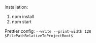 Installation:
1. npm install
2. npm start

Prettier config: `--write --print-width 120  $FilePathRelativeToProjectRoot$`